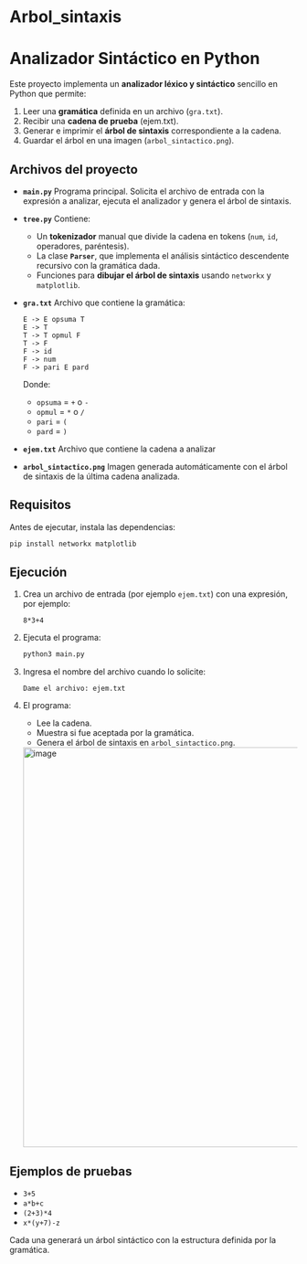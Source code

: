 # Arbol_sintaxis

# Analizador Sintáctico en Python

Este proyecto implementa un **analizador léxico y sintáctico** sencillo en Python que permite:

1. Leer una **gramática** definida en un archivo (`gra.txt`).
2. Recibir una **cadena de prueba** (ejem.txt).
3. Generar e imprimir el **árbol de sintaxis** correspondiente a la cadena.
4. Guardar el árbol en una imagen (`arbol_sintactico.png`).

## Archivos del proyecto

* **`main.py`**
  Programa principal. Solicita el archivo de entrada con la expresión a analizar, ejecuta el analizador y genera el árbol de sintaxis.

* **`tree.py`**
  Contiene:

  * Un **tokenizador** manual que divide la cadena en tokens (`num`, `id`, operadores, paréntesis).
  * La clase **`Parser`**, que implementa el análisis sintáctico descendente recursivo con la gramática dada.
  * Funciones para **dibujar el árbol de sintaxis** usando `networkx` y `matplotlib`.

* **`gra.txt`**
  Archivo que contiene la gramática:

  ```
  E -> E opsuma T
  E -> T
  T -> T opmul F
  T -> F
  F -> id
  F -> num
  F -> pari E pard
  ```

  Donde:

  * `opsuma` = `+` o `-`
  * `opmul` = `*` o `/`
  * `pari` = `(`
  * `pard` = `)`

* **`ejem.txt`**
  Archivo que contiene la cadena a analizar

  
* **`arbol_sintactico.png`**
  Imagen generada automáticamente con el árbol de sintaxis de la última cadena analizada.

##  Requisitos

Antes de ejecutar, instala las dependencias:

```bash
pip install networkx matplotlib
```

## Ejecución

1. Crea un archivo de entrada (por ejemplo `ejem.txt`) con una expresión, por ejemplo:

   ```
   8*3+4
   ```

2. Ejecuta el programa:

   ```bash
   python3 main.py
   ```

3. Ingresa el nombre del archivo cuando lo solicite:

   ```
   Dame el archivo: ejem.txt
   ```

4. El programa:

   * Lee la cadena.
   * Muestra si fue aceptada por la gramática.
   * Genera el árbol de sintaxis en `arbol_sintactico.png`.

   <img width="1000" height="700" alt="image" src="https://github.com/user-attachments/assets/a3a9e529-eda5-4a90-bf86-45ce251224af" />


## Ejemplos de pruebas

* `3+5`
* `a*b+c`
* `(2+3)*4`
* `x*(y+7)-z`

Cada una generará un árbol sintáctico con la estructura definida por la gramática.


